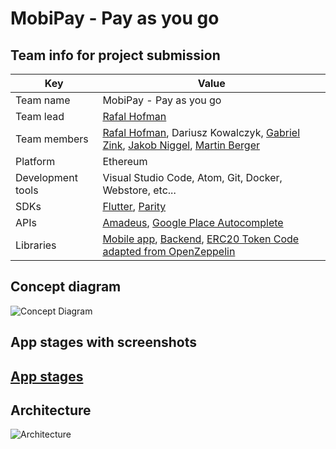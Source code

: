 # MobiPay - Pay as you go

## Team info for project submission

|Key|Value|
|-|-|
|Team name|MobiPay - Pay as you go|
|Team lead | [Rafal Hofman](https://github.com/RafalBDS)|
|Team members| [Rafal Hofman](https://github.com/RafalBDS), Dariusz Kowalczyk, [Gabriel Zink](https://github.com/gzink), [Jakob Niggel](https://github.com/Jnig), [Martin Berger](https://github.com/drmartinberger)|
|Platform | Ethereum |
|Development tools |Visual Studio Code, Atom, Git, Docker, Webstore, etc... |
|SDKs|[Flutter](https://flutter.io/), [Parity](https://github.com/paritytech/parity-ethereum)|
|APIs|[Amadeus](https://test.api.amadeus.com), [Google Place Autocomplete](https://developers.google.com/maps/documentation/javascript/examples/places-autocomplete)|
|Libraries|[Mobile app](https://github.com/blockchained-mobility-hack/404-name-not-found/blob/master/flutter_app/pubspec.yaml), [Backend](https://github.com/blockchained-mobility-hack/404-name-not-found/blob/master/backend/package.json), [ERC20 Token Code adapted from OpenZeppelin](https://github.com/OpenZeppelin/openzeppelin-solidity/tree/master/contracts/token/ERC20)|


## Concept diagram
![Concept Diagram](docs/MobiPayDiagram.png)

## App stages with screenshots
## [App stages](AppSteps.md)

## Architecture
![Architecture](docs/Architecture.png)












